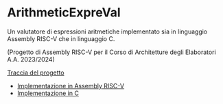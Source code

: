 # ArithmeticExpreVal

Un valutatore di espressioni aritmetiche implementato sia in linguaggio Assembly RISC-V che in linguaggio C.

(Progetto di Assembly RISC-V per il Corso di Architetture degli Elaboratori A.A. 2023/2024)

[Traccia del progetto](./traccia_progetto.pdf)

- [Implementazione in Assembly RISC-V](./riscv_code/ArithmeticExprEval.s)
- [Implementazione in C](./c_code/src/arithmetic_expr_val.c)

